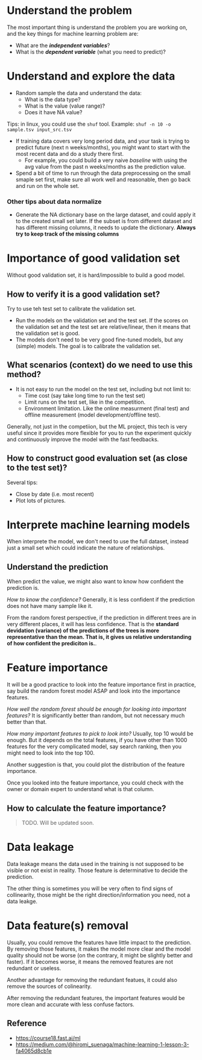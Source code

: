 # Understand the problem
The most important thing is understand the problem you are working on, and the key things for machine learning problem are:
- What are the ***independent variables***?
- What is the ***dependent variable*** (what you need to predict)?

# Understand and explore the data
- Random sample the data and understand the data:
  - What is the data type?
  - What is the value (value range)?
  - Does it have NA value?

Tips: in linux, you could use the `shuf` tool. Example: `shuf -n 10 -o sample.tsv input_src.tsv`

- If training data covers very long period data, and your task is trying to predict future (next n weeks/months), you might want to start with the most recent data and do a study there first.
  - For example, you could build a very naive *baseline* with using the avg value from the past n weeks/months as the prediction value.
- Spend a bit of time to run through the data preprocessing on the small smaple set first, make sure all work well and reasonable, then go back and run on the whole set.

### Other tips about data normalize
- Generate the NA dictionary base on the large dataset, and could apply it to the created small set later. If the subset is from different dataset and has different missing columns, it needs to update the dictionary. **Always try to keep track of the missing columns**

# Importance of good validation set
Without good validation set, it is hard/impossible to build a good model.

## How to verify it is a good validation set?

Try to use teh test set to calibrate the validation set.
- Run the models on the validation set and the test set. If the scores on the validation set and the test set are relative/linear, then it means that the validation set is good.
- The models don't need to be very good fine-tuned models, but any (simple) models. The goal is to calibrate the validation set.
  
## What scenarios (context) do we need to use this method?
- It is not easy to run the model on the test set, including but not limit to:
  - Time cost (say take long time to run the test set)
  - Limit runs on the test set, like in the competition.
  - Environment limitation. Like the online measurment (final test) and offline measurement (model development/offline test).

Generally, not just in the competiion, but the ML project, this tech is very useful since it provides more flexible for you to run the experiment quickly and continuously improve the model with the fast feedbacks.

## How to construct good evaluation set (as close to the test set)?
Several tips:
- Close by date (i.e. most recent) 
- Plot lots of pictures.

# Interprete machine learning models

When interprete the model, we don't need to use the full dataset, instead just a small set which could indicate the nature of relationships.

## Understand the prediction
When predict the value, we might also want to know how confident the prediction is.

*How to know the confidence?*
Generally, it is less confident if the prediction does not have many sample like it.

From the random forest perspective, if the prediction in different trees are in very different places, it will has less confidence. That is the **standard devidation (variance) of the predictions of the trees is more representative than the mean. That is, it gives us relative understanding of how confident the prediciton is.**.

# Feature importance
It will be a good practice to look into the feature importance first in practice, say build the random forest model ASAP and look into the importance features.

*How well the random forest should be enough for looking into important features?* It is significantly better than random, but not necessary much better than that.

*How many important features to pick to look into?*
Usually, top 10 would be enough. But it depends on the total features, if you have other than 1000 features for the very complicated model, say search ranking, then you might need to look into the top 100.

Another suggestion is that, you could plot the distribution of the feature importance.

Once you looked into the feature importance, you could check with the owner or domain expert to understand what is that column.

## How to calculate the feature importance?
> TODO. Will be updated soon.

# Data leakage
Data leakage means the data used in the training is not supposed to be visible or not exist in reality. Those feature is determinative to decide the prediction.

The other thing is sometimes you will be very often to find signs of collinearity, those might be the right direction/information you need, not a data leakge.

# Data feature(s) removal
Usually, you could remove the features have little impact to the prediction. By removing those features, it makes the model more clear and the model quality should not be worse (on the contrary, it might be slightly better and faster). If it becomes worse, it means the removed features are not redundant or useless.

Another advantage for removing the redundant featues, it could also remove the sources of colinearity.

After removing the redundant features, the important features would be more clean and accurate with less confuse factors.


## Reference
- https://course18.fast.ai/ml
- https://medium.com/@hiromi_suenaga/machine-learning-1-lesson-3-fa4065d8cb1e

